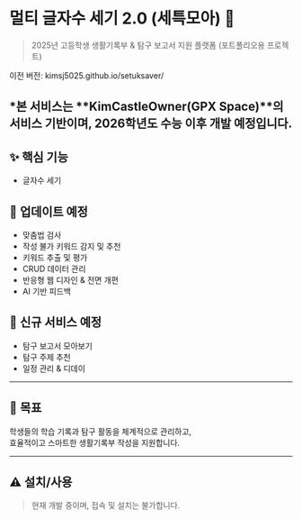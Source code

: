 # 멀티 글자수 세기 2.0 (세특모아) 📝

> 2025년 고등학생 생활기록부 & 탐구 보고서 지원 플랫폼 (포트폴리오용 프로젝트)

이전 버전: kimsj5025.github.io/setuksaver/  

*본 서비스는 **KimCastleOwner(GPX Space)**의 서비스 기반이며, 2026학년도 수능 이후 개발 예정입니다.
---

## ✨ 핵심 기능
- 글자수 세기 

## 🔧 업데이트 예정
- 맞춤법 검사  
- 작성 불가 키워드 감지 및 추천  
- 키워드 추출 및 평가  
- CRUD 데이터 관리  
- 반응형 웹 디자인 & 전면 개편  
- AI 기반 피드백

## 🚀 신규 서비스 예정
- 탐구 보고서 모아보기  
- 탐구 주제 추천  
- 일정 관리 & 디데이  

---

## 🎯 목표
학생들의 학습 기록과 탐구 활동을 체계적으로 관리하고,  
효율적이고 스마트한 생활기록부 작성을 지원합니다.

---

## ⚠️ 설치/사용
> 현재 개발 중이며, 접속 및 설치는 불가합니다.